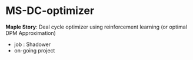 # MS-DC-optimizer
**Maple Story**: Deal cycle optimizer using reinforcement learning (or optimal DPM Approximation)
- job : Shadower
- on-going project
